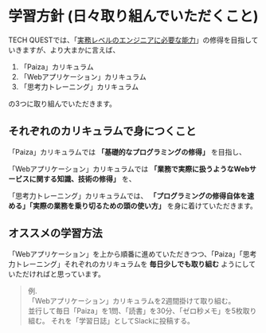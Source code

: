 # 学習方針 (日々取り組んでいただくこと)

TECH QUESTでは、「[実務レベルのエンジニアに必要な能力](about_tech_quest/skills_for_web_engineer.md)」の修得を目指していきますが、より大まかに言えば、

1. 「Paiza」カリキュラム
1. 「Webアプリケーション」カリキュラム
1. 「思考力トレーニング」カリキュラム

の3つに取り組んでいただきます。

## それぞれのカリキュラムで身につくこと

「Paiza」カリキュラムでは **「基礎的なプログラミングの修得」** を目指し、

「Webアプリケーション」カリキュラムでは **「業務で実際に扱うようなWebサービスに関する知識、技術の修得」** を、

「思考力トレーニング」カリキュラムでは、 **「プログラミングの修得自体を速める」「実際の業務を乗り切るための頭の使い方」** を身に着けていただきます。


## オススメの学習方法

「Webアプリケーション」を上から順番に進めていただきつつ、「Paiza」「思考力トレーニング」それぞれのカリキュラムを **毎日少しでも取り組む** ようにしていただければと思っています。


> 例.  
> 「Webアプリケーション」カリキュラムを2週間掛けて取り組む。  
> 並行して毎日「Paiza」を1問、「読書」を30分、「ゼロ秒メモ」を5枚取り組む。
> それを「学習日誌」としてSlackに投稿する。

